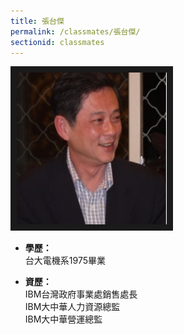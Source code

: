 ```yaml
---
title: 張台傑
permalink: /classmates/張台傑/
sectionid: classmates
---
```


<img src="/img/classmate_張台傑.jpg"
     alt="Photo of 張台傑"
     width="240" border="10" />

- **學歷：**<br />
  台大電機系1975畢業

- **資歷：**<br />
  IBM台灣政府事業處銷售處長<br />
  IBM大中華人力資源總監<br />
  IBM大中華營運總監

